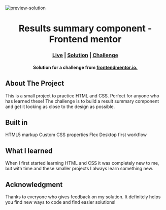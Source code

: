 ![preview-solution](https://github.com/kokenydaniel/results-summary-component/assets/129154129/34200248-b870-415f-9818-4c1a1090563f)

<h1 align="center">Results summary component - Frontend mentor </h1>

### <h3 align="center"> [Live](https://kokenydaniel.github.io/results-summary-component/) | [Solution](https://www.frontendmentor.io/solutions/results-summary-component-92TI0IdVO2) | [Challenge](https://www.frontendmentor.io/challenges/results-summary-component-CE_K6s0maV) </h3>

#### <p align="center">Solution for a challenge from [frontendmentor.io.](https://www.frontendmentor.io/challenges/results-summary-component-CE_K6s0maV) </p>

## About The Project

This is a small project to practice HTML and CSS. Perfect for anyone who has learned these! The challenge is to build a result summary component and get it looking as close to the design as possible.

## Built in

HTML5 markup
Custom CSS properties
Flex
Desktop first workflow

## What I learned

When I first started learning HTML and CSS it was completely new to me, but with time and these smaller projects I always learn something new.

## Acknowledgment

Thanks to everyone who gives feedback on my solution. It definitely helps you find new ways to code and find easier solutions!
